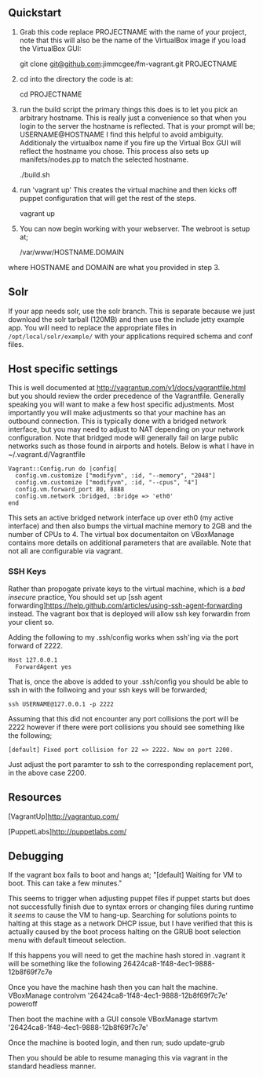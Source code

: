 ## Quickstart

1. Grab this code replace PROJECTNAME with the name of your project, note that this will also be the name of the VirtualBox image if you load the VirtualBox GUI:

    git clone git@github.com:jimmcgee/fm-vagrant.git PROJECTNAME
2. cd into the directory the code is at:

    cd PROJECTNAME
3. run the build script the primary things this does is to let you pick an arbitrary hostname. This is really just a convenience so that when you login to the server
the hostname is reflected. That is your prompt will be; USERNAME@HOSTNAME I find this helpful to avoid ambiguity. Additionaly the virtualbox name if you
fire up the Virtual Box GUI will reflect the hostname you chose. This process also sets up manifets/nodes.pp to match the selected hostname.

    ./build.sh
4. run 'vagrant up' This creates the virtual machine and then kicks off puppet
configuration that will get the rest of the steps.

    vagrant up
5. You can now begin working with your webserver. The webroot is setup at;

    /var/www/HOSTNAME.DOMAIN

where HOSTNAME and DOMAIN are what you provided in step 3.

## Solr

If your app needs solr, use the solr branch. This is separate because we just download the solr tarball (120MB) and then use the include jetty example app. You will need to replace the appropriate files in `/opt/local/solr/example/` with your applications required schema and conf files.

## Host specific settings
This is well documented at http://vagrantup.com/v1/docs/vagrantfile.html but you should review the order precedence of the Vagrantfile. Generally speaking you will want to make a few host specific adjustments. Most importantly you will
make adjustments so that your machine has an outbound connection. This is typically done with a bridged network interface, but you may need to adjust to NAT depending on your network configuration. Note that bridged mode will generally fail on large public networks such as those found in airports and hotels. Below is what I have in ~/.vagrant.d/Vagrantfile

    Vagrant::Config.run do |config|
      config.vm.customize ["modifyvm", :id, "--memory", "2048"]
      config.vm.customize ["modifyvm", :id, "--cpus", "4"]
      config.vm.forward_port 80, 8888
      config.vm.network :bridged, :bridge => 'eth0'
    end

This sets an active bridged network interface up over eth0 (my active interface) and then also bumps the virtual machine memory to 2GB and the number of CPUs to 4. The virtual box documentaiton on VBoxManage contains more details on
additional parameters that are available. Note that not all are configurable via vagrant.

### SSH Keys

Rather than propogate private keys to the virtual machine, which is a *bad* *insecure* practice, You should set up [ssh agent forwarding]https://help.github.com/articles/using-ssh-agent-forwarding instead. The vagrant box that is deployed will allow ssh key forwardin from your client so.

Adding the following to my .ssh/config works when ssh'ing via the port forward of 2222.

    Host 127.0.0.1
      ForwardAgent yes

That is, once the above is added to your .ssh/config you should be able to ssh in with the follwoing and your ssh keys will be forwarded;

    ssh USERNAME@127.0.0.1 -p 2222


Assuming that this did not encounter any port collisions the port will be 2222 however if there were port collisions you should see something like the following;

    [default] Fixed port collision for 22 => 2222. Now on port 2200.

Just adjust the port paramter to ssh to the corresponding replacement port, in the above case 2200.


## Resources
[VagrantUp]http://vagrantup.com/

[PuppetLabs]http://puppetlabs.com/

## Debugging
If the vagrant box fails to boot and hangs at;
    "[default] Waiting for VM to boot. This can take a few minutes."

This seems to trigger when adjusting puppet files if puppet starts but does not
successfully finish due to syntax errors or changing files during runtime it
*seems* to cause the VM to hang-up. Searching for solutions points to halting at
this stage as a network DHCP issue, but I have verified that this is actually
caused by the boot process halting on the GRUB boot selection menu with default
timeout selection.

If this happens you will need to get the machine hash stored in .vagrant it will
be something like the following
    26424ca8-1f48-4ec1-9888-12b8f69f7c7e

Once you have the machine hash then you can halt the machine.
    VBoxManage controlvm '26424ca8-1f48-4ec1-9888-12b8f69f7c7e' poweroff

Then boot the machine with a GUI console
    VBoxManage startvm '26424ca8-1f48-4ec1-9888-12b8f69f7c7e'

Once the machine is booted login, and then run;
    sudo update-grub

Then you should be able to resume managing this via vagrant in the standard
headless manner.
